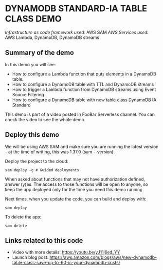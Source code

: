 # DYNAMODB STANDARD-IA TABLE CLASS DEMO

_Infrastructure as code framework used_: AWS SAM
_AWS Services used_: AWS Lambda, DynamoDB, DynamoDB streams

## Summary of the demo

In this demo you will see:

- How to configure a Lambda function that puts elements in a DynamoDB table.
- How to configure a DynamoDB table with TTL and DynamoDB streams
- How to trigger a Lambda function from DynamoDB streams using Event Source Filtering
- How to configure a DynamoDB table with new table class DynamoDB IA Standard

This demo is part of a video posted in FooBar Serverless channel. You can check the video to see the whole demo.

## Deploy this demo

We will be using AWS SAM and make sure you are running the latest version - at the time of writing, this was 1.37.0 (sam --version).

Deploy the project to the cloud:

```
sam deploy -g # Guided deployments
```

When asked about functions that may not have authorization defined, answer (y)es. The access to those functions will be open to anyone, so keep the app deployed only for the time you need this demo running.

Next times, when you update the code, you can build and deploy with:

```
sam deploy
```

To delete the app:

```
sam delete
```

## Links related to this code

- Video with more details: https://youtu.be/yJ11j6ed_YY
- Launch blog post: https://aws.amazon.com/blogs/aws/new-dynamodb-table-class-save-up-to-60-in-your-dynamodb-costs/
